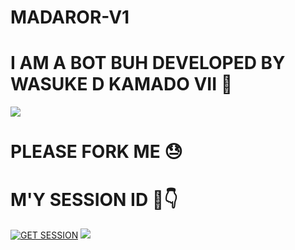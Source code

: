 # MADAROR-V1

# I AM A BOT BUH DEVELOPED BY WASUKE D KAMADO VII 💨
<a><img src='https://i.imgur.com/xGHeJ1U.jpeg'/></a>    

# PLEASE FORK ME 😓 

# M'Y SESSION ID 🫠👇

<a href='https://wasuke-session-ruok-v1.onrender.com' target="_blank"><img alt='GET SESSION' src='https://img.shields.io/badge/Click here to get your Session code-blue?style=for-the-badge&logo=opencv&logoColor=black'/></a> 
<a><img src='https://i.imgur.com/LyHic3i.gif'/></a>    
